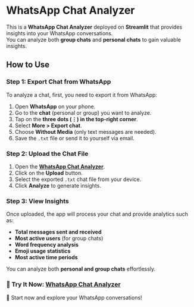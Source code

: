 # WhatsApp Chat Analyzer  

This is a **WhatsApp Chat Analyzer** deployed on **Streamlit** that provides insights into your WhatsApp conversations.  
You can analyze both **group chats** and **personal chats** to gain valuable insights.  

## How to Use  

### Step 1: Export Chat from WhatsApp  
To analyze a chat, first, you need to export it from WhatsApp:  

1. Open **WhatsApp** on your phone.  
2. Go to the **chat** (personal or group) you want to analyze.  
3. Tap on the **three dots (⋮) in the top-right corner**.  
4. Select **More > Export chat**.  
5. Choose **Without Media** (only text messages are needed).  
6. Save the `.txt` file or send it to yourself via email.  

### Step 2: Upload the Chat File  
1. Open the **[WhatsApp Chat Analyzer](https://wca-chakshu.streamlit.app/)**.  
2. Click on the **Upload** button.  
3. Select the exported `.txt` chat file from your device.  
4. Click **Analyze** to generate insights.  

### Step 3: View Insights  
Once uploaded, the app will process your chat and provide analytics such as:  

- **Total messages sent and received**  
- **Most active users** (for group chats)  
- **Word frequency analysis**  
- **Emoji usage statistics**  
- **Most active time periods**  

You can analyze both **personal and group chats** effortlessly.  

### 🔗 Try It Now: [WhatsApp Chat Analyzer](https://wca-chakshu.streamlit.app/)  

🚀 Start now and explore your WhatsApp conversations!  

 
